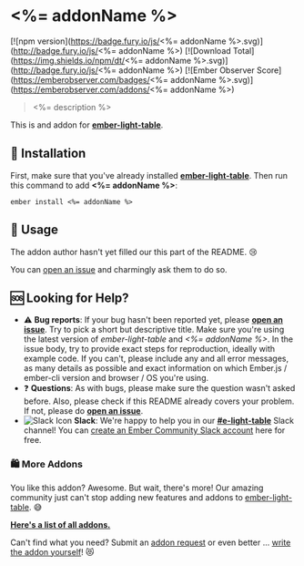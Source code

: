# <%= addonName %>

[![npm version](https://badge.fury.io/js/<%= addonName %>.svg)](http://badge.fury.io/js/<%= addonName %>)
[![Download Total](https://img.shields.io/npm/dt/<%= addonName %>.svg)](http://badge.fury.io/js/<%= addonName %>)
[![Ember Observer Score](https://emberobserver.com/badges/<%= addonName %>.svg)](https://emberobserver.com/addons/<%= addonName %>)

> <%= description %>

This is and addon for [**ember-light-table**][elt-readme].

## :rocket: Installation

First, make sure that you've already installed [**ember-light-table**][elt-readme].
Then run this command to add **<%= addonName %>**:

```
ember install <%= addonName %>
```

## :ledger: Usage

The addon author hasn't yet filled our this part of the README. :cry:

You can [open an issue][new-issue] and charmingly ask them to do so.

## :sos: Looking for Help?

- :warning: **Bug reports**: If your bug hasn't been reported yet, please [**open an issue**][new-issue]. Try to pick a short but descriptive title. Make sure you're using the latest version of *ember-light-table* and *<%= addonName %>*. In the issue body, try to provide exact steps for reproduction, ideally with example code. If you can't, please include any and all error messages, as many details as possible and exact information on which Ember.js / ember-cli version and browser / OS you're using.
- :question: **Questions**: As with bugs, please make sure the question wasn't asked before. Also, please check if this README already covers your problem. If not, please do [**open an issue**][new-issue].
- ![Slack Icon](https://i.imgur.com/Bjckhpc.png) **Slack**: We're happy to help you in our [**#e-light-table**][slack] Slack channel! You can [create an Ember Community Slack account][slackin] here for free.

### :shopping: More Addons

You like this addon? Awesome. But wait, there's more! Our amazing community just can't stop adding new features and addons to [ember-light-table][elt-readme]. :sweat_smile:

[**Here's a list of all addons.**][elt-addons]

Can't find what you need? Submit an [addon request][elt-request] or even better ... [write the addon yourself][elt-author-an-addon]! :heart_eyes_cat:

[new-issue]: issues/new

[elt-readme]: https://github.com/offirgolan/ember-light-table#readme
[elt-addons]: https://github.com/offirgolan/ember-light-table#addons
[elt-request]: https://github.com/offirgolan/ember-light-table/issues/new?title=Addon%20Request:&body=Wouldn%27t%20it%20be%20great,%20if%20...
[elt-author-an-addon]: https://github.com/offirgolan/ember-light-table#author-an-addon

[slack]: https://embercommunity.slack.com/messages/C615THVGF
[slackin]: https://ember-community-slackin.herokuapp.com/
